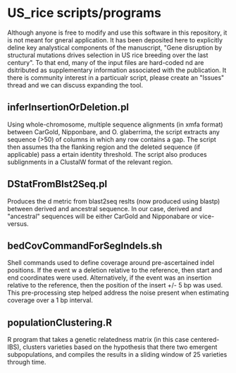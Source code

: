 # US_rice scripts/programs

Although anyone is free to modify and use this software in this repository, it is not meant for gneral application.  It has been deposited here to explicitly deline key analystical components of the manuscript, "Gene disruption by structural mutations drives selection in US rice breeding over the last century".  To that end, many of the input files are hard-coded nd are dsitributed as supplementary information associated with the publication.  It there is community interest in a particualr script, please create an "Issues" thread and we can discuss expanding the tool. 

## inferInsertionOrDeletion.pl

Using whole-chromosome, multiple sequence alignments (in xmfa format) between CarGold, Nipponbare, and O. glaberrima, the script extracts any sequence (>50) of columns in which any row contains a gap.  The script then assumes tha the flanking region and the deleted sequence (if applicable) pass a ertain identity threshold.  The script also produces sublignments in a ClustalW format of the relevant region.

## DStatFromBlst2Seq.pl

Produces the d metric from blast2seq reslts (now produced using blastp) between derived and ancestral sequence.  In our case, derived and "ancestral" sequences will be either CarGold and Nipponabare or vice-versus.

## bedCovCommandForSegIndels.sh

Shell commands used to define coverage around pre-ascertained indel positions.  If the event w a deletion relative to the reference, then start and end coordinates were used.  Alternatively, if the event was an insertion relative to the reference, then the position of the insert +/- 5 bp was used.  This pre-processing step helped address the noise present when estimating coverage over a 1 bp interval.

## populationClustering.R

R program that takes a genetic relatedness matrix (in this case centered-IBS), clusters varieties based on the hypothesis that there two emergent subpopulations, and compiles the results in a sliding window of 25 varieties through time.
